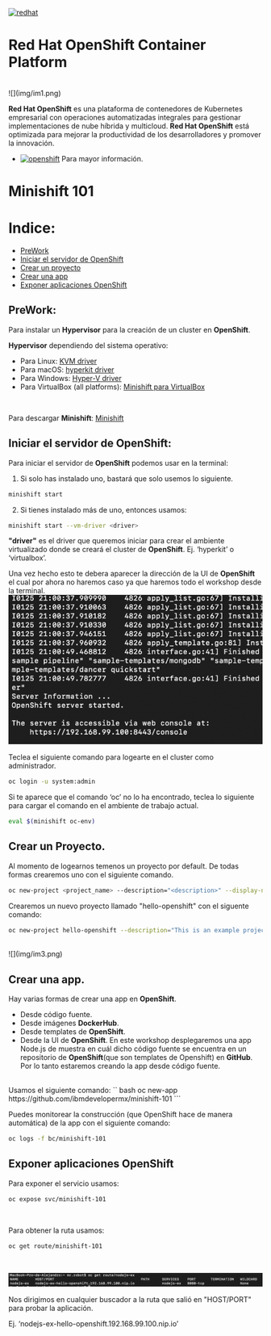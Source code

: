 [![redhat][img-redhat]][url-redhat]

# Red Hat OpenShift Container Platform
<br>
![](img/im1.png)


**Red Hat OpenShift** es una plataforma de contenedores de Kubernetes empresarial con operaciones automatizadas integrales para gestionar implementaciones de nube híbrida y multicloud. **Red Hat OpenShift** está optimizada para mejorar la productividad de los desarrolladores y promover la innovación.
* [![openshift][img-openshift]][url-openshift] Para mayor información.

# Minishift 101

# Indice:
* [PreWork](#PreWork)
* [Iniciar el servidor de OpenShift](#Iniciar-el-servidor-de-OpenShift)
* [Crear un proyecto](#Crear-un-proyecto)
* [Crear una app](#Crear-una-app)
* [Exponer aplicaciones OpenShift](#Exponer-aplicaciones-OpenShift)

## PreWork:<br>
Para instalar un **Hypervisor** para la creación de un cluster en **OpenShift**.
<br>

**Hypervisor** dependiendo del sistema operativo:
* Para Linux: [KVM driver][url-kvm]
* Para macOS: [hyperkit driver][url-hyper]
* Para Windows: [Hyper-V driver][url-hyperv]
* Para VirtualBox (all platforms): [Minishift para VirtualBox][url-VBminishift]
<br>

Para descargar **Minishift**: [Minishift][url-minishift]
<br>

## Iniciar el servidor de OpenShift:<br>
Para iniciar el servidor de **OpenShift** podemos usar en la terminal:

1. Si solo has instalado uno, bastará que solo usemos lo siguiente.
``` bash
minishift start
```

2. Si tienes instalado más de uno, entonces usamos:
``` bash
minishift start --vm-driver <driver>
```
**"driver"** es el driver que queremos iniciar para crear el ambiente virtualizado donde se creará el cluster de **OpenShift**. Ej. ‘hyperkit’ o ‘virtualbox’.

Una vez hecho esto te debera aparecer la dirección de la UI de **OpenShift** el cual por ahora no haremos caso ya que haremos todo el workshop desde la terminal.
<br>
![](img/im2.png)
<br>

Teclea el siguiente comando para logearte en el cluster como administrador.
``` bash
oc login -u system:admin
```

Si te aparece que el comando ‘oc’ no lo ha encontrado, teclea lo siguiente para cargar el comando en el ambiente de trabajo actual.
``` bash
eval $(minishift oc-env)
``` 


## Crear un Proyecto.<br>
Al momento de logearnos temenos un proyecto por default. De todas formas crearemos uno con el siguiente comando.
``` bash
oc new-project <project_name> --description="<description>" --display-name="<display_name>"
```

Crearemos un nuevo proyecto llamado "hello-openshift" con el siguente comando:
``` bash
oc new-project hello-openshift --description="This is an example project to demonstrate OpenShift v3" --display-name="Hello OpenShift"
```
<br>
![](img/im3.png)


## Crear una app.<br>
Hay varias formas de crear una app en **OpenShift**.
* Desde código fuente.
* Desde imágenes **DockerHub**.
* Desde templates de **OpenShift**.
* Desde la UI de **OpenShift**.
En este workshop desplegaremos una app Node.js de muestra en cuál dicho código fuente se encuentra en un repositorio de **OpenShift**(que son templates de Openshift) en **GitHub**. Por lo tanto estaremos creando la app desde código fuente.
<br>
Usamos el siguiente comando:
`` bash
oc new-app https://github.com/ibmdevelopermx/minishift-101
```
<br>

Puedes monitorear la construcción (que OpenShift hace de manera automática) de la app con el siguiente comando:
``` bash
oc logs -f bc/minishift-101
```


## Exponer aplicaciones OpenShift
Para exponer el servicio usamos:
``` bash
oc expose svc/minishift-101
```
<br>

Para obtener la ruta usamos:
``` bash
oc get route/minishift-101
```
<br>

![](img/im4.png)
<br>

Nos dirigimos en cualquier buscador a la ruta que salió en "HOST/PORT" para probar la aplicación.

Ej. ‘nodejs-ex-hello-openshift.192.168.99.100.nip.io’






[img-redhat]: https://img.shields.io/badge/Red%20Hat-Powered-red.svg
[url-redhat]: https://www.redhat.com/es
[img-openshift]: https://img.shields.io/badge/Red%20Hat-Open%20Shift-red.svg
[url-openshift]: https://www.redhat.com/es/technologies/cloud-computing/openshift?intcmp=701f2000001OEGrAAO
[url-kvm]: https://docs.okd.io/latest/minishift/getting-started/setting-up-virtualization-environment.html#setting-up-kvm-driver
[url-hyper]: https://docs.okd.io/latest/minishift/getting-started/setting-up-virtualization-environment.html#setting-up-hyperkit-driver
[url-hyperv]: https://docs.okd.io/latest/minishift/getting-started/setting-up-virtualization-environment.html#setting-up-hyperkit-driver
[url-VBminishift]: https://docs.okd.io/latest/minishift/getting-started/setting-up-virtualization-environment.html#setting-up-virtualbox-driver
[url-minishift]: https://docs.okd.io/latest/minishift/getting-started/installing.html